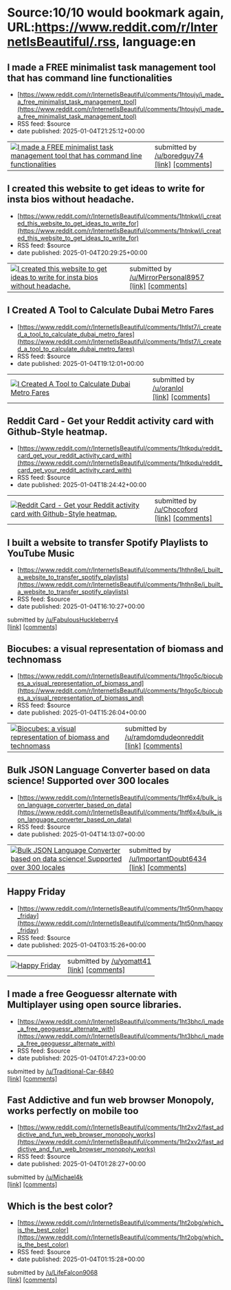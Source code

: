 # Source:10/10 would bookmark again, URL:https://www.reddit.com/r/InternetIsBeautiful/.rss, language:en

## I made a FREE minimalist task management tool that has command line functionalities
 - [https://www.reddit.com/r/InternetIsBeautiful/comments/1htoujy/i_made_a_free_minimalist_task_management_tool](https://www.reddit.com/r/InternetIsBeautiful/comments/1htoujy/i_made_a_free_minimalist_task_management_tool)
 - RSS feed: $source
 - date published: 2025-01-04T21:25:12+00:00

<table> <tr><td> <a href="https://www.reddit.com/r/InternetIsBeautiful/comments/1htoujy/i_made_a_free_minimalist_task_management_tool/"> <img src="https://external-preview.redd.it/xm8ilkg2ur4YCan1e7bhJyz2XG0rOpaHVX3rckg5XcI.jpg?width=640&amp;crop=smart&amp;auto=webp&amp;s=38892e949d9c3f90f97079ae16e5cfab65563465" alt="I made a FREE minimalist task management tool that has command line functionalities" title="I made a FREE minimalist task management tool that has command line functionalities" /> </a> </td><td> &#32; submitted by &#32; <a href="https://www.reddit.com/user/boredguy74"> /u/boredguy74 </a> <br/> <span><a href="https://minimado.com">[link]</a></span> &#32; <span><a href="https://www.reddit.com/r/InternetIsBeautiful/comments/1htoujy/i_made_a_free_minimalist_task_management_tool/">[comments]</a></span> </td></tr></table>

## I created this website to get ideas to write for insta bios without headache.
 - [https://www.reddit.com/r/InternetIsBeautiful/comments/1htnkwl/i_created_this_website_to_get_ideas_to_write_for](https://www.reddit.com/r/InternetIsBeautiful/comments/1htnkwl/i_created_this_website_to_get_ideas_to_write_for)
 - RSS feed: $source
 - date published: 2025-01-04T20:29:25+00:00

<table> <tr><td> <a href="https://www.reddit.com/r/InternetIsBeautiful/comments/1htnkwl/i_created_this_website_to_get_ideas_to_write_for/"> <img src="https://external-preview.redd.it/kt2d5el_xDZBoq92cYK0_MxDITpLbwUbpdvQQvkkCv8.jpg?width=320&amp;crop=smart&amp;auto=webp&amp;s=79675408c21e555b56b9dbf72465d6273cc54e5a" alt="I created this website to get ideas to write for insta bios without headache." title="I created this website to get ideas to write for insta bios without headache." /> </a> </td><td> &#32; submitted by &#32; <a href="https://www.reddit.com/user/MirrorPersonal8957"> /u/MirrorPersonal8957 </a> <br/> <span><a href="https://instabiogenerator.net/">[link]</a></span> &#32; <span><a href="https://www.reddit.com/r/InternetIsBeautiful/comments/1htnkwl/i_created_this_website_to_get_ideas_to_write_for/">[comments]</a></span> </td></tr></table>

## I Created A Tool to Calculate Dubai Metro Fares
 - [https://www.reddit.com/r/InternetIsBeautiful/comments/1htlst7/i_created_a_tool_to_calculate_dubai_metro_fares](https://www.reddit.com/r/InternetIsBeautiful/comments/1htlst7/i_created_a_tool_to_calculate_dubai_metro_fares)
 - RSS feed: $source
 - date published: 2025-01-04T19:12:01+00:00

<table> <tr><td> <a href="https://www.reddit.com/r/InternetIsBeautiful/comments/1htlst7/i_created_a_tool_to_calculate_dubai_metro_fares/"> <img src="https://external-preview.redd.it/gq1wuUzTcVtJh31dH4SkHtpiCXPAhYGyC_ha0ab2za4.jpg?width=640&amp;crop=smart&amp;auto=webp&amp;s=4674d2f74dc6612032077dcdfa5431453b982a3f" alt="I Created A Tool to Calculate Dubai Metro Fares " title="I Created A Tool to Calculate Dubai Metro Fares " /> </a> </td><td> &#32; submitted by &#32; <a href="https://www.reddit.com/user/oranlol"> /u/oranlol </a> <br/> <span><a href="https://oranjuriel.com/dubai-metro-fares-calculator/">[link]</a></span> &#32; <span><a href="https://www.reddit.com/r/InternetIsBeautiful/comments/1htlst7/i_created_a_tool_to_calculate_dubai_metro_fares/">[comments]</a></span> </td></tr></table>

## Reddit Card - Get your Reddit activity card with Github-Style heatmap.
 - [https://www.reddit.com/r/InternetIsBeautiful/comments/1htkpdu/reddit_card_get_your_reddit_activity_card_with](https://www.reddit.com/r/InternetIsBeautiful/comments/1htkpdu/reddit_card_get_your_reddit_activity_card_with)
 - RSS feed: $source
 - date published: 2025-01-04T18:24:42+00:00

<table> <tr><td> <a href="https://www.reddit.com/r/InternetIsBeautiful/comments/1htkpdu/reddit_card_get_your_reddit_activity_card_with/"> <img src="https://external-preview.redd.it/R1Ax4iHzR6HKXKozRHesvFCyt0DmAWy1jcriX0jeSso.jpg?width=640&amp;crop=smart&amp;auto=webp&amp;s=83116f1567aefff4dd58467ff791605e2de76594" alt="Reddit Card - Get your Reddit activity card with Github-Style heatmap." title="Reddit Card - Get your Reddit activity card with Github-Style heatmap." /> </a> </td><td> &#32; submitted by &#32; <a href="https://www.reddit.com/user/Chocoford"> /u/Chocoford </a> <br/> <span><a href="https://redditcard.trickle.host">[link]</a></span> &#32; <span><a href="https://www.reddit.com/r/InternetIsBeautiful/comments/1htkpdu/reddit_card_get_your_reddit_activity_card_with/">[comments]</a></span> </td></tr></table>

## I built a website to transfer Spotify Playlists to YouTube Music
 - [https://www.reddit.com/r/InternetIsBeautiful/comments/1hthn8e/i_built_a_website_to_transfer_spotify_playlists](https://www.reddit.com/r/InternetIsBeautiful/comments/1hthn8e/i_built_a_website_to_transfer_spotify_playlists)
 - RSS feed: $source
 - date published: 2025-01-04T16:10:27+00:00

&#32; submitted by &#32; <a href="https://www.reddit.com/user/FabulousHuckleberry4"> /u/FabulousHuckleberry4 </a> <br/> <span><a href="https://wemor.vercel.app/">[link]</a></span> &#32; <span><a href="https://www.reddit.com/r/InternetIsBeautiful/comments/1hthn8e/i_built_a_website_to_transfer_spotify_playlists/">[comments]</a></span>

## Biocubes: a visual representation of biomass and technomass
 - [https://www.reddit.com/r/InternetIsBeautiful/comments/1htgo5c/biocubes_a_visual_representation_of_biomass_and](https://www.reddit.com/r/InternetIsBeautiful/comments/1htgo5c/biocubes_a_visual_representation_of_biomass_and)
 - RSS feed: $source
 - date published: 2025-01-04T15:26:04+00:00

<table> <tr><td> <a href="https://www.reddit.com/r/InternetIsBeautiful/comments/1htgo5c/biocubes_a_visual_representation_of_biomass_and/"> <img src="https://external-preview.redd.it/myozi6lrPmaW5ohl6xC_hkVfIDTlebOMs9arS6WMUNY.jpg?width=640&amp;crop=smart&amp;auto=webp&amp;s=2309719a184fc98e6ffda71478d7b280b9378704" alt="Biocubes: a visual representation of biomass and technomass" title="Biocubes: a visual representation of biomass and technomass" /> </a> </td><td> &#32; submitted by &#32; <a href="https://www.reddit.com/user/ramdomdudeonreddit"> /u/ramdomdudeonreddit </a> <br/> <span><a href="https://biocubes.net">[link]</a></span> &#32; <span><a href="https://www.reddit.com/r/InternetIsBeautiful/comments/1htgo5c/biocubes_a_visual_representation_of_biomass_and/">[comments]</a></span> </td></tr></table>

## Bulk JSON Language Converter based on data science! Supported over 300 locales
 - [https://www.reddit.com/r/InternetIsBeautiful/comments/1htf6x4/bulk_json_language_converter_based_on_data](https://www.reddit.com/r/InternetIsBeautiful/comments/1htf6x4/bulk_json_language_converter_based_on_data)
 - RSS feed: $source
 - date published: 2025-01-04T14:13:07+00:00

<table> <tr><td> <a href="https://www.reddit.com/r/InternetIsBeautiful/comments/1htf6x4/bulk_json_language_converter_based_on_data/"> <img src="https://b.thumbs.redditmedia.com/BLS1VL5DbuPghv-xXTQpYklTKgLS5YcAhM4mTjFLPgs.jpg" alt="Bulk JSON Language Converter based on data science! Supported over 300 locales" title="Bulk JSON Language Converter based on data science! Supported over 300 locales" /> </a> </td><td> &#32; submitted by &#32; <a href="https://www.reddit.com/user/ImportantDoubt6434"> /u/ImportantDoubt6434 </a> <br/> <span><a href="https://www.filer.dev/convert/language/en-to-es">[link]</a></span> &#32; <span><a href="https://www.reddit.com/r/InternetIsBeautiful/comments/1htf6x4/bulk_json_language_converter_based_on_data/">[comments]</a></span> </td></tr></table>

## Happy Friday
 - [https://www.reddit.com/r/InternetIsBeautiful/comments/1ht50nm/happy_friday](https://www.reddit.com/r/InternetIsBeautiful/comments/1ht50nm/happy_friday)
 - RSS feed: $source
 - date published: 2025-01-04T03:15:26+00:00

<table> <tr><td> <a href="https://www.reddit.com/r/InternetIsBeautiful/comments/1ht50nm/happy_friday/"> <img src="https://external-preview.redd.it/pE8EQ1kR60vf5uF2wWZAKYAVDbiFtQKmBulcthYkQmY.jpg?width=640&amp;crop=smart&amp;auto=webp&amp;s=dcffd69656afada13242f76805e4387f433c6d63" alt="Happy Friday " title="Happy Friday " /> </a> </td><td> &#32; submitted by &#32; <a href="https://www.reddit.com/user/yomatt41"> /u/yomatt41 </a> <br/> <span><a href="https://istodayfriday.net">[link]</a></span> &#32; <span><a href="https://www.reddit.com/r/InternetIsBeautiful/comments/1ht50nm/happy_friday/">[comments]</a></span> </td></tr></table>

## I made a free Geoguessr alternate with Multiplayer using open source libraries.
 - [https://www.reddit.com/r/InternetIsBeautiful/comments/1ht3bhc/i_made_a_free_geoguessr_alternate_with](https://www.reddit.com/r/InternetIsBeautiful/comments/1ht3bhc/i_made_a_free_geoguessr_alternate_with)
 - RSS feed: $source
 - date published: 2025-01-04T01:47:23+00:00

&#32; submitted by &#32; <a href="https://www.reddit.com/user/Traditional-Car-6840"> /u/Traditional-Car-6840 </a> <br/> <span><a href="https://www.lostlocale.com/">[link]</a></span> &#32; <span><a href="https://www.reddit.com/r/InternetIsBeautiful/comments/1ht3bhc/i_made_a_free_geoguessr_alternate_with/">[comments]</a></span>

## Fast Addictive and fun web browser Monopoly, works perfectly on mobile too
 - [https://www.reddit.com/r/InternetIsBeautiful/comments/1ht2xv2/fast_addictive_and_fun_web_browser_monopoly_works](https://www.reddit.com/r/InternetIsBeautiful/comments/1ht2xv2/fast_addictive_and_fun_web_browser_monopoly_works)
 - RSS feed: $source
 - date published: 2025-01-04T01:28:27+00:00

&#32; submitted by &#32; <a href="https://www.reddit.com/user/Michael4k"> /u/Michael4k </a> <br/> <span><a href="https://richup.io/store">[link]</a></span> &#32; <span><a href="https://www.reddit.com/r/InternetIsBeautiful/comments/1ht2xv2/fast_addictive_and_fun_web_browser_monopoly_works/">[comments]</a></span>

## Which is the best color?
 - [https://www.reddit.com/r/InternetIsBeautiful/comments/1ht2obg/which_is_the_best_color](https://www.reddit.com/r/InternetIsBeautiful/comments/1ht2obg/which_is_the_best_color)
 - RSS feed: $source
 - date published: 2025-01-04T01:15:28+00:00

&#32; submitted by &#32; <a href="https://www.reddit.com/user/LifeFalcon9068"> /u/LifeFalcon9068 </a> <br/> <span><a href="https://redorbluepoll.com">[link]</a></span> &#32; <span><a href="https://www.reddit.com/r/InternetIsBeautiful/comments/1ht2obg/which_is_the_best_color/">[comments]</a></span>

